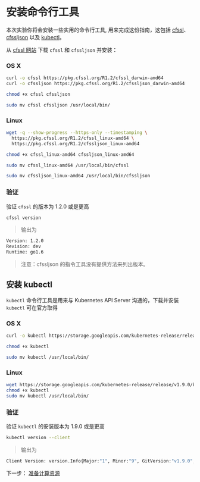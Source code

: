 # 安装命令行工具

本次实验你将会安装一些实用的命令行工具, 用来完成这份指南，这包括 [cfssl](https://github.com/cloudflare/cfssl)、[cfssljson](https://github.com/cloudflare/cfssl) 以及 [kubectl](https://kubernetes.io/docs/tasks/tools/install-kubectl)。

从 [cfssl 网站](https://pkg.cfssl.org) 下载 `cfssl` 和 `cfssljson` 并安装：

### OS X

```sh
curl -o cfssl https://pkg.cfssl.org/R1.2/cfssl_darwin-amd64
curl -o cfssljson https://pkg.cfssl.org/R1.2/cfssljson_darwin-amd64
```

```sh
chmod +x cfssl cfssljson
```

```sh
sudo mv cfssl cfssljson /usr/local/bin/
```

### Linux

```sh
wget -q --show-progress --https-only --timestamping \
  https://pkg.cfssl.org/R1.2/cfssl_linux-amd64 \
  https://pkg.cfssl.org/R1.2/cfssljson_linux-amd64
```

```sh
chmod +x cfssl_linux-amd64 cfssljson_linux-amd64
```

```sh
sudo mv cfssl_linux-amd64 /usr/local/bin/cfssl
```

```sh
sudo mv cfssljson_linux-amd64 /usr/local/bin/cfssljson
```

### 验证

验证 `cfssl` 的版本为 1.2.0 或是更高

```sh
cfssl version
```

> 输出为

```sh
Version: 1.2.0
Revision: dev
Runtime: go1.6
```

> 注意：cfssljson 的指令工具没有提供方法来列出版本。

## 安装 kubectl

`kubectl` 命令行工具是用来与 Kubernetes API Server 沟通的，下载并安装 `kubectl` 可在官方取得

### OS X

```sh
curl -o kubectl https://storage.googleapis.com/kubernetes-release/release/v1.9.0/bin/darwin/amd64/kubectl
```

```sh
chmod +x kubectl
```

```sh
sudo mv kubectl /usr/local/bin/
```

### Linux

```sh
wget https://storage.googleapis.com/kubernetes-release/release/v1.9.0/bin/linux/amd64/kubectl
chmod +x kubectl
sudo mv kubectl /usr/local/bin/
```

### 验证

验证 `kubectl` 的安装版本为 1.9.0 或是更高

```sh
kubectl version --client
```

> 输出为

```sh
Client Version: version.Info{Major:"1", Minor:"9", GitVersion:"v1.9.0", GitCommit:"925c127ec6b946659ad0fd596fa959be43f0cc05", GitTreeState:"clean", BuildDate:"2017-12-15T21:07:38Z", GoVersion:"go1.9.2", Compiler:"gc", Platform:"darwin/amd64"}
```

下一步： [准备计算资源](03-compute-resources.md)

